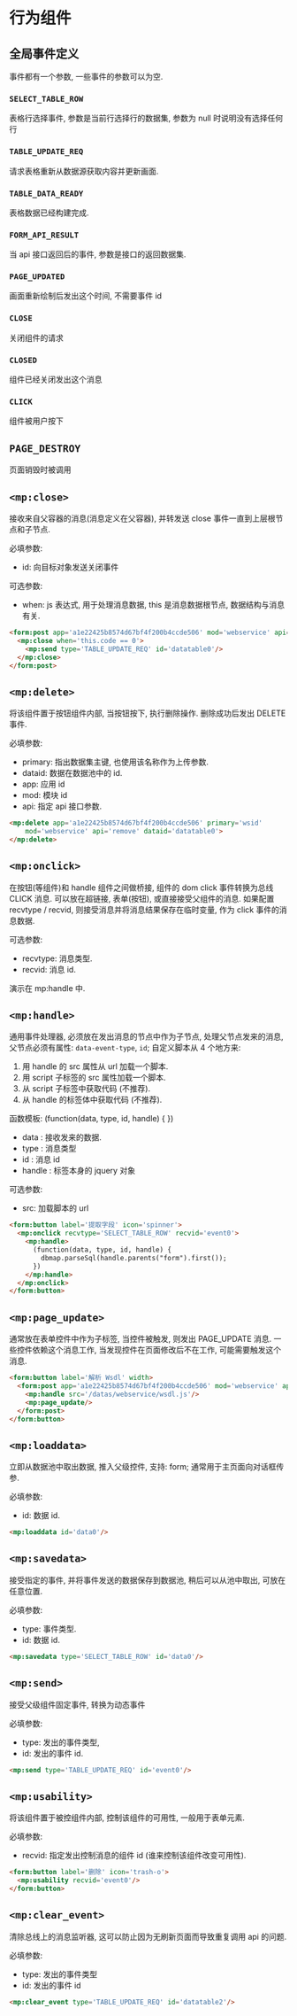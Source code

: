 # 行为组件


## 全局事件定义

事件都有一个参数, 一些事件的参数可以为空.

### `SELECT_TABLE_ROW`

表格行选择事件, 参数是当前行选择行的数据集, 
参数为 null 时说明没有选择任何行

### `TABLE_UPDATE_REQ` 

请求表格重新从数据源获取内容并更新画面.

### `TABLE_DATA_READY` 

表格数据已经构建完成.

### `FORM_API_RESULT`  

当 api 接口返回后的事件, 参数是接口的返回数据集.

### `PAGE_UPDATED`  

画面重新绘制后发出这个时间, 不需要事件 id

### `CLOSE`      

关闭组件的请求

### `CLOSED`       

组件已经关闭发出这个消息

### `CLICK`  

组件被用户按下

## `PAGE_DESTROY`

页面销毁时被调用



## `<mp:close>`

接收来自父容器的消息(消息定义在父容器), 并转发送 close 事件一直到上层根节点和子节点.

必填参数:

* id: 向目标对象发送关闭事件

可选参数:

* when: js 表达式, 用于处理消息数据, this 是消息数据根节点, 数据结构与消息有关.

```html
<form:post app='a1e22425b8574d67bf4f200b4ccde506' mod='webservice' api='create'>
  <mp:close when='this.code == 0'>
    <mp:send type='TABLE_UPDATE_REQ' id='datatable0'/>
  </mp:close>
</form:post>
```


## `<mp:delete>`

将该组件置于按钮组件内部, 当按钮按下, 执行删除操作. 删除成功后发出 DELETE 事件.

必填参数:

* primary: 指出数据集主键, 也使用该名称作为上传参数. 
* dataid: 数据在数据池中的 id.         
* app: 应用 id
* mod: 模块 id
* api: 指定 api 接口参数.

```html
<mp:delete app='a1e22425b8574d67bf4f200b4ccde506' primary='wsid'
    mod='webservice' api='remove' dataid='datatable0'>
</mp:delete>
```

## `<mp:onclick>`

在按钮(等组件)和 handle 组件之间做桥接, 组件的 dom click 事件转换为总线 CLICK 消息.
可以放在超链接, 表单(按钮), 或直接接受父组件的消息.
如果配置 recvtype / recvid, 则接受消息并将消息结果保存在临时变量, 作为 click 事件的消息数据.

可选参数: 

* recvtype: 消息类型. 
* recvid: 消息 id.
 
演示在 mp:handle 中.


## `<mp:handle>`

通用事件处理器, 必须放在发出消息的节点中作为子节点, 处理父节点发来的消息, 
父节点必须有属性: `data-event-type`, `id`; 自定义脚本从 4 个地方来:

1. 用 handle 的 src 属性从 url 加载一个脚本.
2. 用 script 子标签的 src 属性加载一个脚本.
3. 从 script 子标签中获取代码 (不推荐).
4. 从 handle 的标签体中获取代码 (不推荐).

函数模板: (function(data, type, id, handle) { })

* data   : 接收发来的数据.
* type   : 消息类型
* id     : 消息 id
* handle : 标签本身的 jquery 对象
  
可选参数:

* src: 加载脚本的 url

```html
<form:button label='提取字段' icon='spinner'>
  <mp:onclick recvtype='SELECT_TABLE_ROW' recvid='event0'>
    <mp:handle>
      (function(data, type, id, handle) {
        dbmap.parseSql(handle.parents("form").first());
      })
    </mp:handle>
  </mp:onclick>
</form:button>
```


## `<mp:page_update>`

通常放在表单控件中作为子标签, 当控件被触发, 则发出 PAGE_UPDATE 消息.
一些控件依赖这个消息工作, 当发现控件在页面修改后不在工作, 可能需要触发这个消息.
  
```html
<form:button label='解析 Wsdl' width>
  <form:post app='a1e22425b8574d67bf4f200b4ccde506' mod='webservice' api='parsewsdl'>
    <mp:handle src='/datas/webservice/wsdl.js'/>
    <mp:page_update/>
  </form:post>
</form:button>
```


## `<mp:loaddata>`

立即从数据池中取出数据, 推入父级控件, 支持: form; 通常用于主页面向对话框传参.

必填参数:

* id: 数据 id.

```html
<mp:loaddata id='data0'/>
```


## `<mp:savedata>`

接受指定的事件, 并将事件发送的数据保存到数据池, 稍后可以从池中取出, 可放在任意位置.

必填参数:

* type: 事件类型. 
* id: 数据 id.

```html
<mp:savedata type='SELECT_TABLE_ROW' id='data0'/>
```


## `<mp:send>`

接受父级组件固定事件, 转换为动态事件

必填参数:

* type: 发出的事件类型, 
* id: 发出的事件 id.

```html
<mp:send type='TABLE_UPDATE_REQ' id='event0'/>
```


## `<mp:usability>`

将该组件置于被控组件内部, 控制该组件的可用性, 一般用于表单元素.
  
必填参数:

* recvid: 指定发出控制消息的组件 id (谁来控制该组件改变可用性).

```html
<form:button label='删除' icon='trash-o'>
  <mp:usability recvid='event0'/>
</form:button>
```

## `<mp:clear_event>`

清除总线上的消息监听器, 这可以防止因为无刷新页面而导致重复调用 api 的问题.

必填参数:

* type: 发出的事件类型
* id: 发出的事件 id

```html
<mp:clear_event type='TABLE_UPDATE_REQ' id='datatable2'/>
```